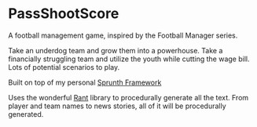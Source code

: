 # PassShootScore
A football management game, inspired by the Football Manager series.

Take an underdog team and grow them into a powerhouse. Take a financially struggling team and utilize the youth while cutting the wage bill. Lots of potential scenarios to play.

Built on top of my personal [Sprunth Framework](https://github.com/Sprunth/SprunthFramework)

Uses the wonderful [Rant](https://github.com/TheBerkin/Rant) library to procedurally generate all the text. From player and team names to news stories, all of it will be procedurally generated.
